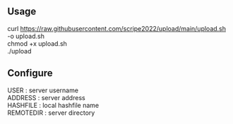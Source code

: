 ## Usage
curl https://raw.githubusercontent.com/scripe2022/upload/main/upload.sh -o upload.sh  
chmod +x upload.sh  
./upload

## Configure
USER      : server username  
ADDRESS   : server address  
HASHFILE  : local hashfile name  
REMOTEDIR : server directory